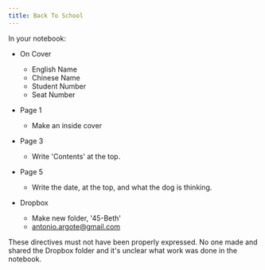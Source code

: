 ```yaml
---
title: Back To School
---
```

In your notebook:
- On Cover
  - English Name
  - Chinese Name
  - Student Number
  - Seat Number
- Page 1
  - Make an inside cover
- Page 3
  - Write 'Contents' at the top.
- Page 5
  - Write the date, at the top, and what the dog is thinking.

- Dropbox 
	- Make new folder, '45-Beth'
	- antonio.argote@gmail.com

These directives must not have been properly expressed.
No one made and shared the Dropbox folder and it's unclear what work was done in the notebook.
